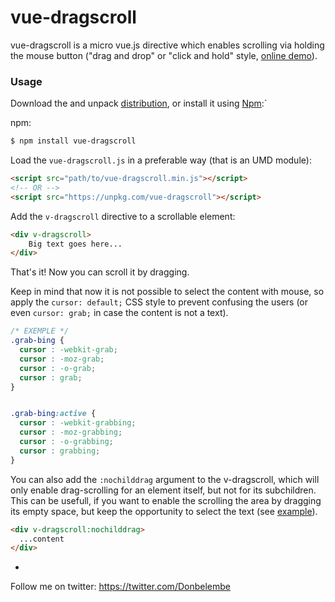 # vue-dragscroll

vue-dragscroll is a micro vue.js directive which
enables scrolling via holding the mouse button ("drag and drop" or
"click and hold" style, [online
demo](https://donmbelembe.github.io/vue-dragscroll/)).


### Usage


Download the and unpack
[distribution](https://github.com/donmbelembe/vue-dragscroll/releases),
or install it using [Npm](https://npmjs.com):`

npm:

```sh
$ npm install vue-dragscroll
```

Load the `vue-dragscroll.js` in a preferable way (that is an UMD module):

```html
<script src="path/to/vue-dragscroll.min.js"></script>
<!-- OR -->
<script src="https://unpkg.com/vue-dragscroll"></script>
```

Add the `v-dragscroll` directive to a scrollable element:

```html
<div v-dragscroll>
    Big text goes here...
</div>
```

That's it! Now you can scroll it by dragging.

Keep in mind that now it is not possible to select the content with
mouse, so apply the `cursor: default;` CSS style to prevent confusing
the users (or even `cursor: grab;` in case the content is not a text).
```css
/* EXEMPLE */
.grab-bing {
  cursor : -webkit-grab;
  cursor : -moz-grab;
  cursor : -o-grab;
  cursor : grab;
}


.grab-bing:active {
  cursor : -webkit-grabbing;
  cursor : -moz-grabbing;
  cursor : -o-grabbing;
  cursor : grabbing;
}
```

You can also add the `:nochilddrag` argument to the v-dragscroll,
which will only enable drag-scrolling for an element itself, but not
for its subchildren. This can be usefull, if you want to enable the
scrolling the area by dragging its empty space, but keep the
opportunity to select the text (see
[example](http://asvd.github.io/jailed/demos/web/process/)).
```html
<div v-dragscroll:nochilddrag>
  ...content
</div>
```

-

Follow me on twitter: https://twitter.com/Donbelembe
